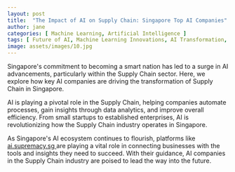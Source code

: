 ```yaml
---
layout: post
title:  "The Impact of AI on Supply Chain: Singapore Top AI Companies"
author: jane
categories: [ Machine Learning, Artificial Intelligence ]
tags: [ Future of AI, Machine Learning Innovations, AI Transformation, AI in Technology ]
image: assets/images/10.jpg
---
```


Singapore's commitment to becoming a smart nation has led to a surge in AI advancements, particularly within the Supply Chain sector. Here, we explore how key AI companies are driving the transformation of Supply Chain in Singapore.

AI is playing a pivotal role in the Supply Chain, helping companies automate processes, gain insights through data analytics, and improve overall efficiency. From small startups to established enterprises, AI is revolutionizing how the Supply Chain industry operates in Singapore.

As Singapore's AI ecosystem continues to flourish, platforms like <a href="https://ai.supremacy.sg" target="_blank"> ai.supremacy.sg </a> are playing a vital role in connecting businesses with the tools and insights they need to succeed. With their guidance, AI companies in the Supply Chain industry are poised to lead the way into the future.
